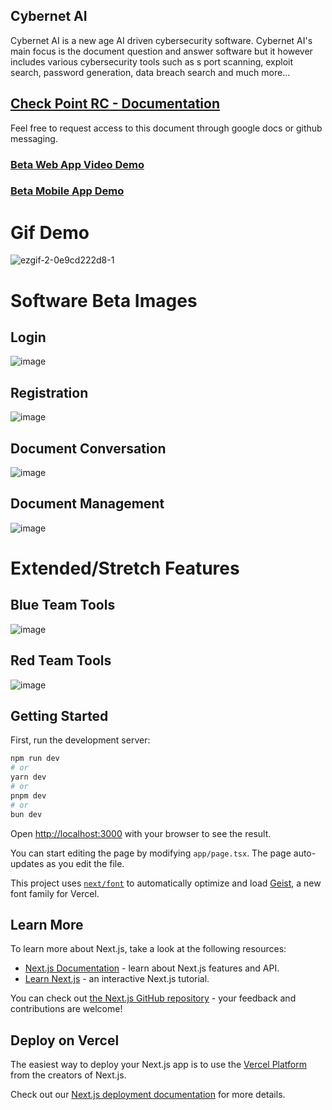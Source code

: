 ## Cybernet AI

Cybernet AI is a new age AI driven cybersecurity software. Cybernet AI's main focus is the document question and answer software but it however includes various cybersecurity tools such as s port scanning, exploit search, password generation, data breach search and much more...

## [Check Point RC - Documentation](https://docs.google.com/document/d/1qKutz3mwTcff3oqCNozdYrz6A7mrzsuIsOYnKSP892Q/edit?usp=sharing)

Feel free to request access to this document through google docs or github messaging.

### [Beta Web App Video Demo](https://drive.google.com/file/d/1nXCXwG-kxC_-TkS0Wn6145b1AL16vykz/view?usp=sharing)
### [Beta Mobile App Demo](https://drive.google.com/file/d/1R0AJv_SpoWTn7PJeNdaAtOjKOCKqk0YR/view?usp=drive_link)


# Gif Demo
![ezgif-2-0e9cd222d8-1](https://github.com/user-attachments/assets/ba6648a8-0a16-4b21-80cf-338635b8c5d7)

# Software Beta Images

## Login 
![image](https://github.com/user-attachments/assets/3763ece8-f19a-4371-81d8-c56485b57e0e)

## Registration 
![image](https://github.com/user-attachments/assets/059004fa-b2cf-4727-81ea-ad7e2c9d4a4a)

## Document Conversation
![image](https://github.com/user-attachments/assets/7422c1e4-7d8f-42c0-92b1-0684d98da7eb)

## Document Management
![image](https://github.com/user-attachments/assets/833c001b-c54d-4c6a-b870-d2ea9438b319)

# Extended/Stretch Features

## Blue Team Tools
![image](https://github.com/user-attachments/assets/427f1eba-3e6d-4e0b-b4fb-bfc55d5faad2)

## Red Team Tools
![image](https://github.com/user-attachments/assets/7626fd5c-5bc8-41ba-b4b1-67bc09bd7256)

## Getting Started

First, run the development server:

```bash
npm run dev
# or
yarn dev
# or
pnpm dev
# or
bun dev
```

Open [http://localhost:3000](http://localhost:3000) with your browser to see the result.

You can start editing the page by modifying `app/page.tsx`. The page auto-updates as you edit the file.

This project uses [`next/font`](https://nextjs.org/docs/app/building-your-application/optimizing/fonts) to automatically optimize and load [Geist](https://vercel.com/font), a new font family for Vercel.

## Learn More

To learn more about Next.js, take a look at the following resources:

- [Next.js Documentation](https://nextjs.org/docs) - learn about Next.js features and API.
- [Learn Next.js](https://nextjs.org/learn) - an interactive Next.js tutorial.

You can check out [the Next.js GitHub repository](https://github.com/vercel/next.js) - your feedback and contributions are welcome!

## Deploy on Vercel

The easiest way to deploy your Next.js app is to use the [Vercel Platform](https://vercel.com/new?utm_medium=default-template&filter=next.js&utm_source=create-next-app&utm_campaign=create-next-app-readme) from the creators of Next.js.

Check out our [Next.js deployment documentation](https://nextjs.org/docs/app/building-your-application/deploying) for more details.
